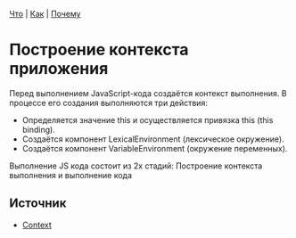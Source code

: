 [Что](what.md) | [Как](how.md) | [Почему](why.md)

# Построение контекста приложения

Перед выполнением JavaScript-кода создаётся контекст выполнения. В процессе его создания выполняются три действия:

- Определяется значение this и осуществляется привязка this (this binding).
- Создаётся компонент LexicalEnvironment (лексическое окружение).
- Создаётся компонент VariableEnvironment (окружение переменных).

Выполнение JS кода состоит из 2х стадий: Построение контекста выполнения
и выполнение кода

## Источник

- [Context](https://habr.com/ru/company/ruvds/blog/422089/)